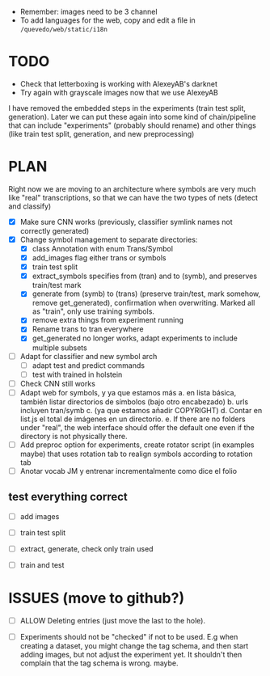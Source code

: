 - Remember: images need to be 3 channel
- To add languages for the web, copy and edit a file in `/quevedo/web/static/i18n`

# TODO

- Check that letterboxing is working with AlexeyAB's darknet
- Try again with grayscale images now that we use AlexeyAB

I have removed the embedded steps in the experiments (train test split,
generation). Later we can put these again into some kind of chain/pipeline that
can include "experiments" (probably should rename) and other things (like
train test split, generation, and new preprocessing)

# PLAN

Right now we are moving to an architecture where symbols are very much like
"real" transcriptions, so that we can have the two types of nets (detect and
classify)

- [X] Make sure CNN works (previously, classifier symlink names not correctly generated)
- [X] Change symbol management to separate directories:
    - [X] class Annotation with enum Trans/Symbol
    - [X] add_images flag either trans or symbols
    - [X] train test split
    - [X] extract_symbols specifies from (tran) and to (symb), and preserves
        train/test mark
    - [X] generate from (symb) to (trans) (preserve train/test, mark somehow,
        remove get_generated), confirmation when overwriting. Marked all as
        "train", only use training symbols.
    - [X] remove extra things from experiment running
    - [X] Rename trans to tran everywhere
    - [X] get_generated no longer works, adapt experiments to include multiple
        subsets
- [ ] Adapt for classifier and new symbol arch
    - [ ] adapt test and predict commands
    - [ ] test with trained in holstein
- [ ] Check CNN still works
- [ ] Adapt web for symbols, y ya que estamos más
    a. en lista básica, también listar directorios de símbolos (bajo otro
        encabezado)
    b. urls incluyen tran/symb
    c. (ya que estamos añadir COPYRIGHT)
    d. Contar en list.js el total de imágenes en un directorio.
    e. If there are no folders under "real", the web interface should offer the
        default one even if the directory is not physically there.
- [ ] Add preproc option for experiments, create rotator script (in examples maybe)
   that uses rotation tab to realign symbols according to rotation tab
- [ ] Anotar vocab JM y entrenar incrementalmente como dice el folio

## test everything correct

- [ ] add images
- [ ] train test split
- [ ] extract, generate, check only train used
- [ ] train and test


# ISSUES (move to github?)

- [ ] ALLOW Deleting entries (just move the last to the hole).
- [ ] Experiments should not be "checked" if not to be used. E.g when creating a
    dataset, you might change the tag schema, and then start adding images, but
    not adjust the experiment yet. It shouldn't then complain that the tag
    schema is wrong. maybe.

